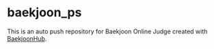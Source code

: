 # baekjoon_ps
This is an auto push repository for Baekjoon Online Judge created with [BaekjoonHub](https://github.com/BaekjoonHub/BaekjoonHub).
